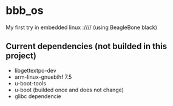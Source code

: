 # bbb_os

My first try in embedded linux ://// (using BeagleBone black)

## Current dependencies (not builded in this project)
* libgettextpo-dev
* arm-linux-gnuebihf 7.5
* u-boot-tools
* u-boot (builded once and does not change)
* glibc dependencie
